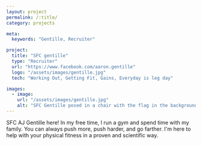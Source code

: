 ```yaml
---
layout: project
permalink: /:title/
category: projects

meta:
  keywords: "Gentille, Recruiter"

project:
  title: "SFC gentille"
  type: "Recruiter"
  url: "https://www.facebook.com/aaron.gentille"
  logo: "/assets/images/gentille.jpg"
  tech: "Working Out, Getting Fit, Gains, Everyday is leg day"

images:
  - image:
    url: "/assets/images/gentille.jpg"
    alt: "SFC Gentille posed in a chair with the flag in the background."
---
```

<p>SFC AJ Gentille here! In my free time, I run a gym and spend time with my family. You can always push more, push harder, and go farther. I'm here to help with your physical fitness in a proven and scientific way.</p>